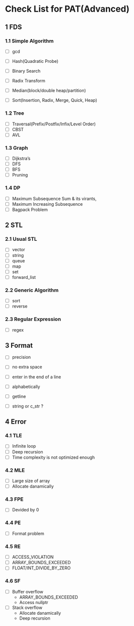 # Check List for PAT(Advanced)

## 1 FDS

### 1.1 Simple Algorithm

- [ ] gcd

- [ ] Hash(Quadratic Probe)

- [ ] Binary Search
- [ ] Radix Transform
- [ ] Median(block/double heap/partition)
- [ ] Sort(Insertion, Radix, Merge, Quick, Heap)

### 1.2 Tree

- [ ] Traversal(Prefix/Postfix/Infix/Level Order)
- [ ] CBST
- [ ] AVL

### 1.3 Graph

- [ ] Dijkstra’s
- [ ] DFS
- [ ] BFS
- [ ] Pruning

### 1.4 DP

- [ ] Maximum Subsequence Sum & its virants,
- [ ] Maximum Increasing Subsequence
- [ ] Bagpack Problem

## 2 STL

### 2.1 Usual STL

- [ ] vector
- [ ] string
- [ ] queue
- [ ] map
- [ ] set
- [ ] forward_list

### 2.2 Generic Algorithm

- [ ] sort
- [ ] reverse

### 2.3 Regular Expression

- [ ] regex

## 3 Format

- [ ] precision

- [ ] no extra space
- [ ] enter in the end of a line

- [ ] alphabetically

- [ ] getline

- [ ] string or c_str ?

## 4 Error

### 4.1 TLE

- [ ] Infinite loop
- [ ] Deep recursion
- [ ] Time complexity is not optimized enough

### 4.2 MLE

- [ ] Large size of array
- [ ] Allocate danamically

### 4.3 FPE

- [ ] Devided by 0

### 4.4 PE

- [ ] Format problem

### 4.5 RE

- [ ] ACCESS_VIOLATION
- [ ] ARRAY_BOUNDS_EXCEEDED
- [ ] FLOAT/INT_DIVIDE_BY_ZERO

### 4.6 SF

- [ ] Buffer overflow
  - ARRAY_BOUNDS_EXCEEDED
  - Access nullptr
- [ ] Stack overflow
  - Allocate danamically
  - Deep recursion



